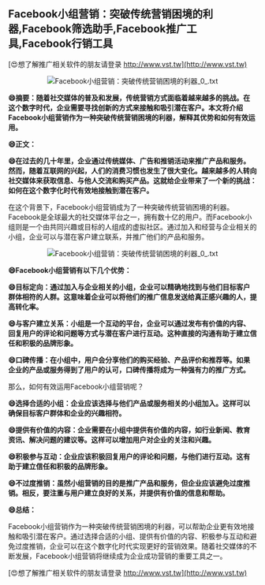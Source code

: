 ## **Facebook小组营销：突破传统营销困境的利器,Facebook筛选助手,Facebook推广工具,Facebook行销工具**

[😍想了解推广相关软件的朋友请登录 http://www.vst.tw](http://www.vst.tw)

 <center><img src="https://vst.tw/MP4/tuiguang/png/3.png" alt="Facebook小组营销：突破传统营销困境的利器_0_.txt"></center>

**😄摘要：随着社交媒体的普及和发展，传统营销方式面临着越来越多的挑战。在这个数字时代，企业需要寻找创新的方式来接触和吸引潜在客户。本文将介绍Facebook小组营销作为一种突破传统营销困境的利器，解释其优势和如何有效运用。**

**😄正文：**

**😄在过去的几十年里，企业通过传统媒体、广告和推销活动来推广产品和服务。然而，随着互联网的兴起，人们的消费习惯也发生了很大变化。越来越多的人转向社交媒体来获取信息、与他人交流和购买产品。这就给企业带来了一个新的挑战：如何在这个数字化时代有效地接触到潜在客户。**

在这个背景下，Facebook小组营销成为了一种突破传统营销困境的利器。Facebook是全球最大的社交媒体平台之一，拥有数十亿的用户。而Facebook小组则是一个由共同兴趣或目标的人组成的虚拟社区。通过加入和经营与企业相关的小组，企业可以与潜在客户建立联系，并推广他们的产品和服务。

 <center><img src="https://vst.tw/MP4/tuiguang/png/7.png" alt="Facebook小组营销：突破传统营销困境的利器_0_.txt"></center>

**😄Facebook小组营销有以下几个优势：**

**😄目标定向：通过加入与企业相关的小组，企业可以精确地找到与他们目标客户群体相符的人群。这意味着企业可以将他们的推广信息发送给真正感兴趣的人，提高转化率。**

**😄与客户建立关系：小组是一个互动的平台，企业可以通过发布有价值的内容、回复用户的评论和问题等方式与潜在客户进行互动。这种直接的沟通有助于建立信任和积极的品牌形象。**

**😄口碑传播：在小组中，用户会分享他们的购买经验、产品评价和推荐等。如果企业的产品或服务得到了用户的认可，口碑传播将成为一种强有力的推广方式。**

那么，如何有效运用Facebook小组营销呢？

**😄选择合适的小组：企业应该选择与他们产品或服务相关的小组加入。这样可以确保目标客户群体和企业的兴趣相符。**

**😄提供有价值的内容：企业需要在小组中提供有价值的内容，如行业新闻、教育资讯、解决问题的建议等。这样可以增加用户对企业的关注和兴趣。**

**😄积极参与互动：企业应该积极回复用户的评论和问题，与他们进行互动。这有助于建立信任和积极的品牌形象。**

**😄不过度推销：虽然小组营销的目的是推广产品和服务，但企业应该避免过度推销。相反，要注重与用户建立良好的关系，并提供有价值的信息和帮助。**

**😄总结：**

Facebook小组营销作为一种突破传统营销困境的利器，可以帮助企业更有效地接触和吸引潜在客户。通过选择合适的小组、提供有价值的内容、积极参与互动和避免过度推销，企业可以在这个数字化时代实现更好的营销效果。随着社交媒体的不断发展，Facebook小组营销将继续成为企业成功营销的重要工具之一。

[😍想了解推广相关软件的朋友请登录 http://www.vst.tw](http://www.vst.tw)



